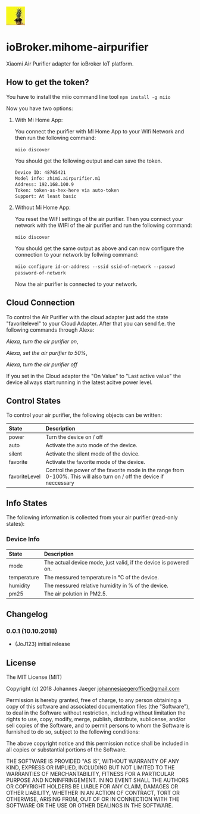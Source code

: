 ![Logo](admin/mihome-airpurifier.png)
# ioBroker.mihome-airpurifier

Xiaomi Air Purifier adapter for ioBroker IoT platform.

## How to get the token?
You have to install the miio command line tool
`npm install -g miio`

Now you have two options:
1. With Mi Home App:

    You connect the purifier with MI Home App to your Wifi Network and then run the following command:

    `miio discover`

    You should get the following output and can save the token.

    ```
    Device ID: 48765421
    Model info: zhimi.airpurifier.m1
    Address: 192.168.100.9
    Token: token-as-hex-here via auto-token
    Support: At least basic
    ```

2. Without Mi Home App:

    You reset the WIFI settings of the air purifier. Then you connect your network with the WIFI of the air purifier and run the following command:

    `miio discover`

    You should get the same output as above and can now configure the connection to your network by follwing command:

    `miio configure id-or-address --ssid ssid-of-network --passwd password-of-network`

    Now the air purifier is connected to your network.

## Cloud Connection
To control the Air Purifier with the cloud adapter just add the state "favoritelevel" to your Cloud Adapter. After that you can send f.e. the following commands through Alexa:

*Alexa, turn the air purifier on*,

*Alexa, set the air purifier to 50%*,

*Alexa, turn the air purifier off*

If you set in the Cloud adapter the "On Value" to "Last active value" the device allways start running in the latest acitve power level.


## Control States
To control your air purifier, the following objects can be written:

| State          | Description |
| :---           | :---        |
| power          | Turn the device on / off  |
| auto           | Activate the auto mode of the device. |
| silent         | Activate the silent mode of the device. |
| favorite       | Activate the favorite mode of the device. |
| favoriteLevel  | Control the power of the favorite mode in the range from 0-100%. This will also turn on / off the device if neccessary |

## Info States
The following information is collected from your air purifier (read-only states):

### Device Info

| State       | Description |
| :---        | :---        |
| mode        | The actual device mode, just valid, if the device is powered on. |
| temperature | The messured temperature in °C of the device. |
| humidity    | The messured relative humidity in % of the device. |
| pm25        | The air polution in PM2.5. |

## Changelog

### 0.0.1 (10.10.2018)
* (JoJ123) initial release

## License
The MIT License (MIT)

Copyright (c) 2018 Johannes Jaeger <johannesjaegeroffice@gmail.com>

Permission is hereby granted, free of charge, to any person obtaining a copy
of this software and associated documentation files (the "Software"), to deal
in the Software without restriction, including without limitation the rights
to use, copy, modify, merge, publish, distribute, sublicense, and/or sell
copies of the Software, and to permit persons to whom the Software is
furnished to do so, subject to the following conditions:

The above copyright notice and this permission notice shall be included in
all copies or substantial portions of the Software.

THE SOFTWARE IS PROVIDED "AS IS", WITHOUT WARRANTY OF ANY KIND, EXPRESS OR
IMPLIED, INCLUDING BUT NOT LIMITED TO THE WARRANTIES OF MERCHANTABILITY,
FITNESS FOR A PARTICULAR PURPOSE AND NONINFRINGEMENT. IN NO EVENT SHALL THE
AUTHORS OR COPYRIGHT HOLDERS BE LIABLE FOR ANY CLAIM, DAMAGES OR OTHER
LIABILITY, WHETHER IN AN ACTION OF CONTRACT, TORT OR OTHERWISE, ARISING FROM,
OUT OF OR IN CONNECTION WITH THE SOFTWARE OR THE USE OR OTHER DEALINGS IN
THE SOFTWARE.
